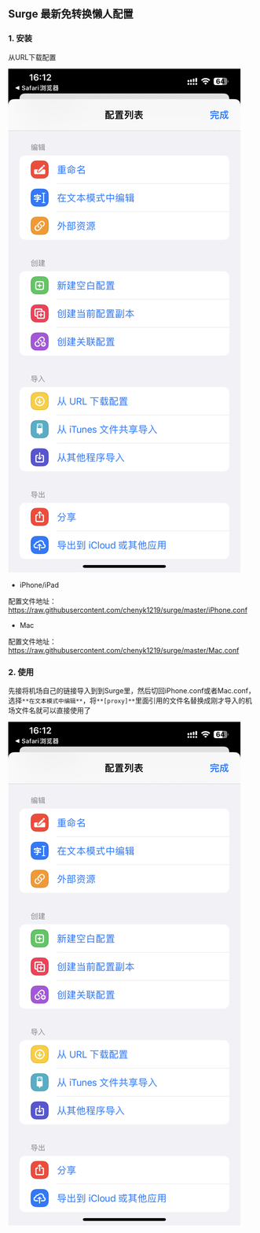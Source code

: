 ## Surge 最新免转换懒人配置

### 1. 安装

从URL下载配置

![](./static/01.PNG)

- iPhone/iPad

配置文件地址：https://raw.githubusercontent.com/chenyk1219/surge/master/iPhone.conf

- Mac

配置文件地址：https://raw.githubusercontent.com/chenyk1219/surge/master/Mac.conf


### 2. 使用

先接将机场自己的链接导入到到Surge里，然后切回iPhone.conf或者Mac.conf，选择`**在文本模式中编辑**`，将`**[proxy]**`里面引用的文件名替换成刚才导入的机场文件名就可以直接使用了

![](./static/01.PNG)